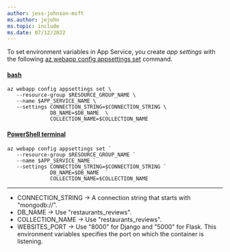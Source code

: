 ```yaml
---
author: jess-johnson-msft
ms.author: jejohn
ms.topic: include
ms.date: 07/12/2022
---
```


To set environment variables in App Service, you create *app settings* with the following [az webapp config appsettings set](/cli/azure/webapp/config/appsettings#az-webapp-config-appsettings-set) command.

#### [bash](#tab/terminal-bash)

```azurecli
az webapp config appsettings set \
   --resource-group $RESOURCE_GROUP_NAME \
   --name $APP_SERVICE_NAME \
   --settings CONNECTION_STRING=$CONNECTION_STRING \
              DB_NAME=$DB_NAME  \
              COLLECTION_NAME=$COLLECTION_NAME 
```

#### [PowerShell terminal](#tab/terminal-powershell)

```azurecli
az webapp config appsettings set `
   --resource-group $RESOURCE_GROUP_NAME `
   --name $APP_SERVICE_NAME `
   --settings CONNECTION_STRING=$CONNECTION_STRING `
              DB_NAME=$DB_NAME  `
              COLLECTION_NAME=$COLLECTION_NAME 
```

---

* CONNECTION_STRING &rarr; A connection string that starts with "mongodb://".
* DB_NAME &rarr; Use "restaurants_reviews".
* COLLECTION_NAME &rarr; Use "restaurants_reviews".
* WEBSITES_PORT &rarr; Use "8000" for Django and "5000" for Flask. This environment variables specifies the port on which the container is listening.
